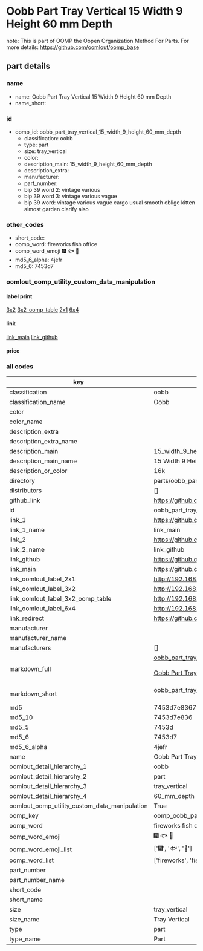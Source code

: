 # Oobb Part Tray Vertical 15 Width 9 Height 60 mm Depth  

note: This is part of OOMP the Oopen Organization Method For Parts. For more details: https://github.com/oomlout/oomp_base

##  part details
  







### name
* name: Oobb Part Tray Vertical 15 Width 9 Height 60 mm Depth
* name_short: 
### id
* oomp_id: oobb_part_tray_vertical_15_width_9_height_60_mm_depth
  * classification: oobb
  * type: part
  * size: tray_vertical
  * color: 
  * description_main: 15_width_9_height_60_mm_depth
  * description_extra: 
  * manufacturer: 
  * part_number: 
  * bip 39 word 2: vintage various
  * bip 39 word 3: vintage various vague
  * bip 39 word: vintage various vague cargo usual smooth oblige kitten almost garden clarify also

### other_codes
* short_code: 
* oomp_word: fireworks fish office
* oomp_word_emoji :fireworks: :fish: :office:
* md5_6_alpha: 4jefr
* md5_6: 7453d7






### oomlout_oomp_utility_custom_data_manipulation
#### label print
[3x2](http://192.168.1.245:1112/?label=oomp%204jefr)
[3x2_oomp_table](http://192.168.1.108:1112/?label=oomp%204jefr)
[2x1](http://192.168.1.242:1112/?label=oomp%204jefr)
[6x4](http://192.168.1.55:1112/?label=oomp%204jefr)    

#### link

[link_main](https://github.com/oomlout/oomlout_oomp_version_1_messy/tree/main/parts/oobb_part_tray_vertical_15_width_9_height_60_mm_depth) [link_github](https://github.com/oomlout/oomlout_oomp_version_1_messy/tree/main/parts/oobb_part_tray_vertical_15_width_9_height_60_mm_depth)                             

#### price







### all codes 
| key | value |  
| --- | --- |  
| classification | oobb |  
| classification_name | Oobb |  
| color |  |  
| color_name |  |  
| description_extra |  |  
| description_extra_name |  |  
| description_main | 15_width_9_height_60_mm_depth |  
| description_main_name | 15 Width 9 Height 60 mm Depth |  
| description_or_color | 16k |  
| directory | parts/oobb_part_tray_vertical_15_width_9_height_60_mm_depth |  
| distributors | [] |  
| github_link | https://github.com/oomlout/oomlout_oomp_part_src/tree/main/parts/oobb_part_tray_vertical_15_width_9_height_60_mm_depth |  
| id | oobb_part_tray_vertical_15_width_9_height_60_mm_depth |  
| link_1 | https://github.com/oomlout/oomlout_oomp_version_1_messy/tree/main/parts/oobb_part_tray_vertical_15_width_9_height_60_mm_depth |  
| link_1_name | link_main |  
| link_2 | https://github.com/oomlout/oomlout_oomp_version_1_messy/tree/main/parts/oobb_part_tray_vertical_15_width_9_height_60_mm_depth |  
| link_2_name | link_github |  
| link_github | https://github.com/oomlout/oomlout_oomp_version_1_messy/tree/main/parts/oobb_part_tray_vertical_15_width_9_height_60_mm_depth |  
| link_main | https://github.com/oomlout/oomlout_oomp_version_1_messy/tree/main/parts/oobb_part_tray_vertical_15_width_9_height_60_mm_depth |  
| link_oomlout_label_2x1 | http://192.168.1.242:1112/?label=oomp%204jefr |  
| link_oomlout_label_3x2 | http://192.168.1.245:1112/?label=oomp%204jefr |  
| link_oomlout_label_3x2_oomp_table | http://192.168.1.108:1112/?label=oomp%204jefr |  
| link_oomlout_label_6x4 | http://192.168.1.55:1112/?label=oomp%204jefr |  
| link_redirect | https://github.com/oomlout/oomlout_oomp_version_1_messy/tree/main/parts/oobb_part_tray_vertical_15_width_9_height_60_mm_depth |  
| manufacturer |  |  
| manufacturer_name |  |  
| manufacturers | [] |  
| markdown_full | [oobb_part_tray_vertical_15_width_9_height_60_mm_depth](none)<br>[](none)<br>[Oobb Part Tray Vertical 15 Width 9 Height 60 Mm Depth](none)<br><br> |  
| markdown_short | [oobb_part_tray_vertical_15_width_9_height_60_mm_depth](none)<br><br> |  
| md5 | 7453d7e8367b530733f8122be17c67a1 |  
| md5_10 | 7453d7e836 |  
| md5_5 | 7453d |  
| md5_6 | 7453d7 |  
| md5_6_alpha | 4jefr |  
| name | Oobb Part Tray Vertical 15 Width 9 Height 60 mm Depth |  
| oomlout_detail_hierarchy_1 | oobb |  
| oomlout_detail_hierarchy_2 | part |  
| oomlout_detail_hierarchy_3 | tray_vertical |  
| oomlout_detail_hierarchy_4 | 60_mm_depth |  
| oomlout_oomp_utility_custom_data_manipulation | True |  
| oomp_key | oomp_oobb_part_tray_vertical_15_width_9_height_60_mm_depth |  
| oomp_word | fireworks fish office |  
| oomp_word_emoji | :fireworks: :fish: :office: |  
| oomp_word_emoji_list | [':fireworks:', ':fish:', ':office:'] |  
| oomp_word_list | ['fireworks', 'fish', 'office'] |  
| part_number |  |  
| part_number_name |  |  
| short_code |  |  
| short_name |  |  
| size | tray_vertical |  
| size_name | Tray Vertical |  
| type | part |  
| type_name | Part |  
